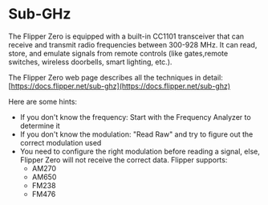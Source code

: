 # Sub-GHz

The Flipper Zero is equipped with a built-in CC1101 transceiver that can receive and transmit radio frequencies between 300-928 MHz. It can read, store, and emulate signals from remote controls (like gates,remote switches, wireless doorbells, smart lighting, etc.).&#x20;

The Flipper Zero web page describes all the techniques in detail:  [https://docs.flipper.net/sub-ghz](https://docs.flipper.net/sub-ghz)

Here are some hints:

* If you don't know the frequency: Start with the Frequency Analyzer to determine it
* If you don't know the modulation: "Read Raw" and try to figure out the correct modulation used
* You need to configure the right modulation before reading a signal, else, Flipper Zero will not receive the correct data. Flipper supports:
  * AM270
  * AM650
  * FM238
  * FM476
